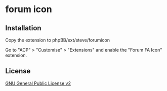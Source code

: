 # forum icon

## Installation

Copy the extension to phpBB/ext/steve/forumicon

Go to "ACP" > "Customise" > "Extensions" and enable the "Forum FA Icon" extension.

## License

[GNU General Public License v2](license.txt)
